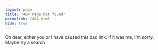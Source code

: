 ```yaml
---
layout: page
title: "404 Page not found"
permalink: /404.html
hide: true
---
```


Oh dear, either you or I have caused this bad link. If it was me, I'm sorry. Maybe try a search 
